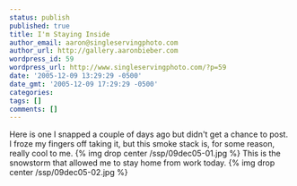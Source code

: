 ```yaml
---
status: publish
published: true
title: I'm Staying Inside
author_email: aaron@singleservingphoto.com
author_url: http://gallery.aaronbieber.com
wordpress_id: 59
wordpress_url: http://www.singleservingphoto.com/?p=59
date: '2005-12-09 13:29:29 -0500'
date_gmt: '2005-12-09 17:29:29 -0500'
categories:
tags: []
comments: []
---
```

Here is one I snapped a couple of days ago but didn't get a chance to
post. I froze my fingers off taking it, but this smoke stack is, for
some reason, really cool to me.
 {% img drop center /ssp/09dec05-01.jpg %}
 This is the snowstorm that allowed me to stay home from work today.
 {% img drop center /ssp/09dec05-02.jpg %}
